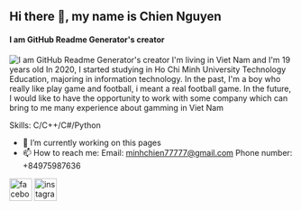 ## Hi there 👋, my name is Chien Nguyen
#### I am GitHub Readme Generator's creator
![I am GitHub Readme Generator's creator](https://miuc.org/wp-content/uploads/2020/08/6-Reasons-why-you-should-learn-Programming-1280x720.png)
I'm living in Viet Nam and I'm 19 years old
In 2020, I started studying in Ho Chi Minh University Technology Education, majoring in information technology.
In the past, I'm a boy who really like play game and football, i meant a real football game.
In the future, I would like to have the opportunity to work with some company which can bring to me many experience about gamming in Viet Nam

Skills: C/C++/C#/Python

- 🔭 I’m currently working on this pages 
- 📫 How to reach me: Email: minhchien77777@gmail.com Phone number: +84975987636 


[<img src='https://cdn.jsdelivr.net/npm/simple-icons@3.0.1/icons/facebook.svg' alt='facebook' height='40'>](https://www.facebook.com/https://www.facebook.com/profile.php?id=100014328606763)  [<img src='https://cdn.jsdelivr.net/npm/simple-icons@3.0.1/icons/instagram.svg' alt='instagram' height='40'>](https://www.instagram.com/https://www.instagram.com/_mchien//)  

